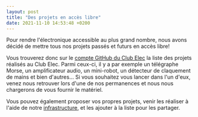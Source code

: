 ```yaml
---
layout: post
title: "Des projets en accès libre"
date: 2021-11-10 14:53:48 +0200
---
```

Pour rendre l'électronique accessible au plus grand nombre, nous avons décidé de mettre tous nos projets passés et futurs en accès libre!

Vous trouverez donc sur le [compte GitHub du Club Elec][github-projet] la liste des projets réalisés au Club Elec. Parmi ceux-ci, il y a par exemple un télégraphe Morse, un amplificateur audio, un mini-robot, un détecteur de claquement de mains et bien d'autres...
Si vous souhaitez vous lancer dans l'un d'eux, venez nous retrouver lors d'une de nos permanences et nous nous chargerons de vous fournir le matériel.

Vous pouvez également proposer vos propres projets, venir les réaliser à l'aide de notre [infrastructure](/equipment/), et les ajouter à la liste pour les partager.

[github-projet]: https://github.com/UCLOUVAIN-CLUB-ELEC/projets
